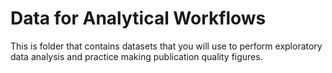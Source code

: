 # Data for Analytical Workflows 

This is folder that contains datasets that you will use to perform exploratory data analysis and practice making publication quality figures. 

